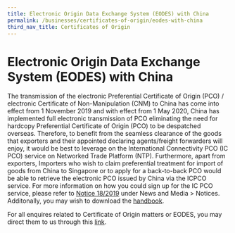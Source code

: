 ```yaml
---
title: Electronic Origin Data Exchange System (EODES) with China
permalink: /businesses/certificates-of-origin/eodes-with-china
third_nav_title: Certificates of Origin
---
```


# Electronic Origin Data Exchange System (EODES) with China

The transmission of the electronic Preferential Certificate of Origin (PCO) / electronic Certificate of Non-Manipulation (CNM) to China has come into effect from 1 November 2019 and with effect from 1 May 2020, China has implemented full electronic transmission of PCO eliminating the need for hardcopy Preferential Certificate of Origin (PCO) to be despatched overseas. Therefore, to benefit from the seamless clearance of the goods that exporters and their appointed declaring agents/freight forwarders will enjoy, it would be best to leverage on the International Connectivity PCO (IC PCO) service on Networked Trade Platform (NTP). Furthermore, apart from exporters, Importers who wish to claim preferential treatment for import of goods from China to Singapore or to apply for a back-to-back PCO would be able to retrieve the electronic PCO issued by China via the ICPCO service. For more information on how you could sign up for the IC PCO service, please refer to [Notice 18/2019](/news-and-media/notices/2019-10-15-N.pdf) under News and Media > Notices. Additonally, you may wish to download the [handbook](/documents/businesses/EODES%20handbook%20June%202020.pdf). 

For all enquires related to Certificate of Origin matters or EODES, you may direct them to us through this [link](https://form.gov.sg/#!/5e7025bbbce24a0011937cbd).  
